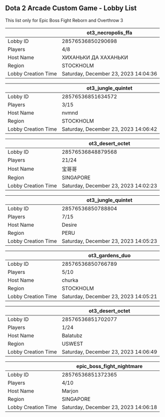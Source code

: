 ## Dota 2 Arcade Custom Game - Lobby List

This list only for Epic Boss Fight Reborn and Overthrow 3

|  | ot3_necropolis_ffa |
| ------ | ------ |
| Lobby ID | 28576536850290698 |
| Players | 4/8 |
| Host Name | ХИХАНЬКИ ДА ХАХАНЬКИ |
| Region | STOCKHOLM |
| Lobby Creation Time | Saturday, December 23, 2023 14:04:36 |


|  | ot3_jungle_quintet |
| ------ | ------ |
| Lobby ID | 28576536851634572 |
| Players | 3/15 |
| Host Name | nvmnd |
| Region | STOCKHOLM |
| Lobby Creation Time | Saturday, December 23, 2023 14:06:42 |


|  | ot3_desert_octet |
| ------ | ------ |
| Lobby ID | 28576536848879568 |
| Players | 21/24 |
| Host Name | 宝哥哥 |
| Region | SINGAPORE |
| Lobby Creation Time | Saturday, December 23, 2023 14:02:23 |


|  | ot3_jungle_quintet |
| ------ | ------ |
| Lobby ID | 28576536850788804 |
| Players | 7/15 |
| Host Name | Desire |
| Region | PERU |
| Lobby Creation Time | Saturday, December 23, 2023 14:05:23 |


|  | ot3_gardens_duo |
| ------ | ------ |
| Lobby ID | 28576536850766789 |
| Players | 5/10 |
| Host Name | churka |
| Region | STOCKHOLM |
| Lobby Creation Time | Saturday, December 23, 2023 14:05:21 |


|  | ot3_desert_octet |
| ------ | ------ |
| Lobby ID | 28576536851702077 |
| Players | 1/24 |
| Host Name | Balatubz |
| Region | USWEST |
| Lobby Creation Time | Saturday, December 23, 2023 14:06:49 |


|  | epic_boss_fight_nightmare |
| ------ | ------ |
| Lobby ID | 28576536851372365 |
| Players | 4/10 |
| Host Name | Marjon |
| Region | SINGAPORE |
| Lobby Creation Time | Saturday, December 23, 2023 14:06:18 |


